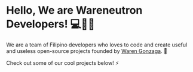 # Hello, We are Wareneutron Developers! 💻💖🤝

We are a team of Filipino developers who loves to code and create useful and useless open-source projects founded by [Waren Gonzaga](https://warengonzaga.com). 👋

Check out some of our cool projects below! ⚡
